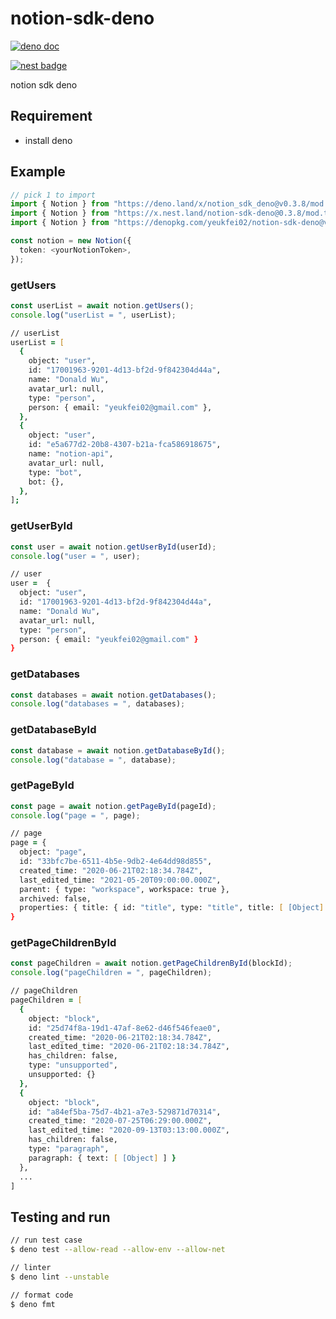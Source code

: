 # notion-sdk-deno

[![deno doc](https://doc.deno.land/badge.svg)](https://doc.deno.land/https/deno.land/x/notion_sdk_deno/mod.ts)

[![nest badge](https://nest.land/badge.svg)](https://nest.land/package/notion-sdk-deno)

notion sdk deno

## Requirement

- install deno

## Example

```ts
// pick 1 to import
import { Notion } from "https://deno.land/x/notion_sdk_deno@v0.3.8/mod.ts";
import { Notion } from "https://x.nest.land/notion-sdk-deno@0.3.8/mod.ts";
import { Notion } from "https://denopkg.com/yeukfei02/notion-sdk-deno@v0.3.8/mod.ts";
```

```ts
const notion = new Notion({
  token: <yourNotionToken>,
});
```

### getUsers

```ts
const userList = await notion.getUsers();
console.log("userList = ", userList);
```

```zsh
// userList
userList = [
  {
    object: "user",
    id: "17001963-9201-4d13-bf2d-9f842304d44a",
    name: "Donald Wu",
    avatar_url: null,
    type: "person",
    person: { email: "yeukfei02@gmail.com" },
  },
  {
    object: "user",
    id: "e5a677d2-20b8-4307-b21a-fca586918675",
    name: "notion-api",
    avatar_url: null,
    type: "bot",
    bot: {},
  },
];
```

### getUserById

```ts
const user = await notion.getUserById(userId);
console.log("user = ", user);
```

```zsh
// user
user =  {
  object: "user",
  id: "17001963-9201-4d13-bf2d-9f842304d44a",
  name: "Donald Wu",
  avatar_url: null,
  type: "person",
  person: { email: "yeukfei02@gmail.com" }
}
```

### getDatabases

```ts
const databases = await notion.getDatabases();
console.log("databases = ", databases);
```

### getDatabaseById

```ts
const database = await notion.getDatabaseById();
console.log("database = ", database);
```

### getPageById

```ts
const page = await notion.getPageById(pageId);
console.log("page = ", page);
```

```zsh
// page
page = {
  object: "page",
  id: "33bfc7be-6511-4b5e-9db2-4e64dd98d855",
  created_time: "2020-06-21T02:18:34.784Z",
  last_edited_time: "2021-05-20T09:00:00.000Z",
  parent: { type: "workspace", workspace: true },
  archived: false,
  properties: { title: { id: "title", type: "title", title: [ [Object] ] } }
}
```

### getPageChildrenById

```ts
const pageChildren = await notion.getPageChildrenById(blockId);
console.log("pageChildren = ", pageChildren);
```

```zsh
// pageChildren
pageChildren = [
  {
    object: "block",
    id: "25d74f8a-19d1-47af-8e62-d46f546feae0",
    created_time: "2020-06-21T02:18:34.784Z",
    last_edited_time: "2020-06-21T02:18:34.784Z",
    has_children: false,
    type: "unsupported",
    unsupported: {}
  },
  {
    object: "block",
    id: "a84ef5ba-75d7-4b21-a7e3-529871d70314",
    created_time: "2020-07-25T06:29:00.000Z",
    last_edited_time: "2020-09-13T03:13:00.000Z",
    has_children: false,
    type: "paragraph",
    paragraph: { text: [ [Object] ] }
  },
  ...
]
```

## Testing and run

```zsh
// run test case
$ deno test --allow-read --allow-env --allow-net

// linter
$ deno lint --unstable

// format code
$ deno fmt
```
